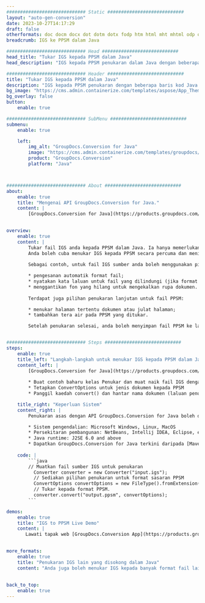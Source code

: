 ```yaml
---
############################# Static ############################
layout: "auto-gen-conversion"
date: 2023-10-27T14:17:29
draft: false
otherformats: doc docm docx dot dotm dotx fodp htm html mht mhtml odp odt otp pot potm potx pps ppsm ppsx ppt pptm pptx rtf
breadcrumb: IGS ke PPSM dalam Java

############################# Head ############################
head_title: "Tukar IGS kepada PPSM dalam Java"
head_description: "IGS kepada PPSM penukaran dalam Java dengan beberapa baris kod. Tukar lebih 160 format fail menggunakan API penukaran dokumen GroupDocs untuk Java"

############################# Header ############################
title: "Tukar IGS kepada PPSM dalam Java"
description: "IGS kepada PPSM penukaran dengan beberapa baris kod Java."
bg_image: "https://cms.admin.containerize.com/templates/aspose/App_Themes/V3/images/bg/header1.png"
bg_overlay: false
button:
    enable: true

############################# SubMenu ############################
submenu:
    enable: true

    left:
        img_alt: "GroupDocs.Conversion for Java"
        image: "https://cms.admin.containerize.com/templates/groupdocs/images/product-logos/90x90-noborder/groupdocs-conversion-java.png"
        product: "GroupDocs.Conversion"
        platform: "Java"



############################# About ############################
about:
    enable: true
    title: "Mengenai API GroupDocs.Conversion for Java."
    content: |
        [GroupDocs.Conversion for Java](https://products.groupdocs.com/conversion/java/) ialah API penukaran format fail lanjutan untuk menukar antara imej popular dan format dokumen seperti Microsoft Office, OpenDocument, PDF, HTML, e-mel, CAD. dan banyak lagi dengan hanya beberapa baris kod. API asli secara automatik mengesan format dokumen asal dan menawarkan banyak pilihan untuk menyesuaikan dokumen yang ditukar. Bersama-sama dengan fungsi mengekstrak maklumat daripada dokumen, ia juga menyokong caching hasil penukaran ke cakera tempatan secara lalai. Walau bagaimanapun, sebarang jenis storan cache boleh disokong dengan melaksanakan antara muka yang sesuai - Amazon S3, Dropbox, Google Drive, Windows Azure, Reddis atau mana-mana yang lain.
    

overview:
    enable: true
    content: |
        Tukar fail IGS anda kepada PPSM dalam Java. Ia hanya memerlukan beberapa baris kod Java pada mana-mana platform pilihan anda, seperti Windows, Linux, macOS.
        Anda boleh cuba menukar IGS kepada PPSM secara percuma dan menilai kualiti hasil penukaran. Bersama-sama dengan skrip penukaran fail mudah, anda boleh mencuba pilihan yang lebih canggih untuk memuatkan fail sumber IGS dan menyimpan output PPSM. 
        
        Sebagai contoh, untuk fail IGS sumber anda boleh menggunakan pilihan pemuatan berikut:

        * pengesanan automatik format fail;
        * nyatakan kata laluan untuk fail yang dilindungi (jika format fail menyokongnya);
        * menggantikan fon yang hilang untuk mengekalkan rupa dokumen.
        
        Terdapat juga pilihan penukaran lanjutan untuk fail PPSM:

        * menukar halaman tertentu dokumen atau julat halaman;
        * tambahkan tera air pada PPSM yang ditukar.

        Setelah penukaran selesai, anda boleh menyimpan fail PPSM ke laluan fail setempat anda atau ke mana-mana storan pihak ketiga seperti FTP, Amazon S3, Google Drive, Dropbox dll. Sila ambil perhatian - untuk menukar IGS kepada PPSM, anda tidak perlu memasang sebarang perisian tambahan, seperti MS Office, Open Office, Adobe Acrobat Reader dsb.


############################# Steps ############################
steps:
    enable: true
    title_left: "Langkah-langkah untuk menukar IGS kepada PPSM dalam Java"
    content_left: |
        [GroupDocs.Conversion for Java](https://products.groupdocs.com/conversion/java/) membenarkan pembangun menukar fail IGS kepada PPSM dengan mudah dengan beberapa baris kod.
        
        * Buat contoh baharu kelas Penukar dan muat naik fail IGS dengan laluan penuh
        * Tetapkan ConvertOptions untuk jenis dokumen kepada PPSM
        * Panggil kaedah convert() dan hantar nama dokumen (laluan penuh) dan format (PPSM) sebagai parameter

    title_right: "Keperluan Sistem"
    content_right: |
        Penukaran asas dengan API GroupDocs.Conversion for Java boleh dilakukan dengan hanya beberapa baris kod. API kami disokong pada semua platform dan sistem pengendalian utama. Sebelum melaksanakan kod di bawah, pastikan anda mempunyai prasyarat berikut dipasang pada sistem anda.

        * Sistem pengendalian: Microsoft Windows, Linux, MacOS
        * Persekitaran pembangunan: NetBeans, Intellij IDEA, Eclipse, etc.
        * Java runtime: J2SE 6.0 and above
        * Dapatkan GroupDocs.Conversion for Java terkini daripada [Maven](https://repository.groupdocs.com/webapp/#/artifacts/browse/tree/General/repo/com/groupdocs/groupdocs-conversion)
         
    code: |
        ```java    
        // Muatkan fail sumber IGS untuk penukaran
          Converter converter = new Converter("input.igs");
          // Sediakan pilihan penukaran untuk format sasaran PPSM
          ConvertOptions convertOptions = new FileType().fromExtension("ppsm").getConvertOptions();
          // Tukar kepada format PPSM.
          converter.convert("output.ppsm", convertOptions);
        ```

demos:
    enable: true
    title: "IGS to PPSM Live Demo"
    content: |
       Lawati tapak web [GroupDocs.Conversion App](https://products.groupdocs.app/conversion/family) kami dan cuba IGS kepada PPSM penukaran sekarang. Demo percuma mempunyai faedah berikut
          

more_formats:
    enable: true
    title: "Penukaran IGS lain yang disokong dalam Java"
    content: "Anda juga boleh menukar IGS kepada banyak format fail lain. Sila lihat senarai di bawah."
       
       
back_to_top:
    enable: true
---
```

